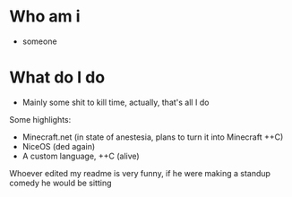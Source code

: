 # Who am i
  - someone

# What do I do
  - Mainly some shit to kill time, actually, that's all I do
  
  Some highlights:
  - Minecraft.net (in state of anestesia, plans to turn it into Minecraft ++C)
  - NiceOS (ded again)
  - A custom language, ++C (alive)

Whoever edited my readme is very funny, if he were making a standup comedy he would be sitting
